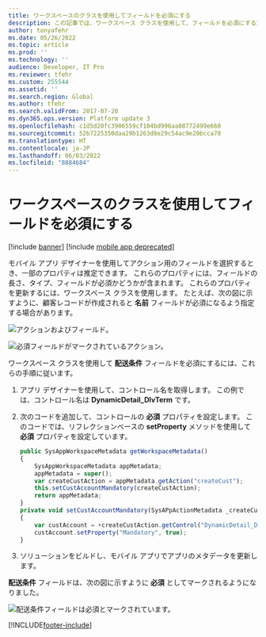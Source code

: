 ```yaml
---
title: ワークスペースのクラスを使用してフィールドを必須にする
description: この記事では、ワークスペース クラスを使用して、フィールドを必須にする方法について説明します。
author: tonyafehr
ms.date: 05/26/2022
ms.topic: article
ms.prod: ''
ms.technology: ''
audience: Developer, IT Pro
ms.reviewer: tfehr
ms.custom: 255544
ms.assetid: ''
ms.search.region: Global
ms.author: tfehr
ms.search.validFrom: 2017-07-20
ms.dyn365.ops.version: Platform update 3
ms.openlocfilehash: c1d5d20fc3906559cf104bd996aa08772499e660
ms.sourcegitcommit: 52b7225350daa29b1263d8e29c54ac9e20bcca70
ms.translationtype: HT
ms.contentlocale: ja-JP
ms.lasthandoff: 06/03/2022
ms.locfileid: "8884684"
---
```

# <a name="make-fields-mandatory-by-using-workspace-classes"></a>ワークスペースのクラスを使用してフィールドを必須にする

[!include [banner](../../../includes/banner.md)]
[!include [mobile app deprecated](../../../includes/mobile-app-deprecation-banner.md)]

モバイル アプリ デザイナーを使用してアクション用のフィールドを選択するとき、一部のプロパティは推定できます。 これらのプロパティには、フィールドの長さ、タイプ、フィールドが必須かどうかが含まれます。 これらのプロパティを更新するには、ワークスペース クラスを使用します。 たとえば、次の図に示すように、顧客レコードが作成されると **名前** フィールドが必須になるよう指定する場合があります。

![アクションおよびフィールド。](media/workspace-api/MarkFieldAsMandatoryDesigner.png)

![必須フィールドがマークされているアクション。](media/workspace-api/MarkFieldAsMandatoryAction.png)

ワークスペース クラスを使用して **配送条件** フィールドを必須にするには、これらの手順に従います。

1. アプリ デザイナーを使用して、コントロール名を取得します。 この例では、コントロール名は **DynamicDetail_DlvTerm** です。
2. 次のコードを追加して、コントロールの **必須** プロパティを設定します。 このコードでは、リフレクションベースの **setProperty** メソッドを使用して **必須** プロパティを設定しています。

    ```javascript
    public SysAppWorkspaceMetadata getWorkspaceMetadata()
    {
        SysAppWorkspaceMetadata appMetadata;
        appMetadata = super();
        var createCustAction = appMetadata.getAction("createCust");
        this.setCustAccountMandatory(createCustAction);
        return appMetadata;
    }
    private void setCustAccountMandatory(SysAPpActionMetadata _createCustAction)
    {
        var custAccount = +createCustAction.getControl("DynamicDetail_DlvTerm");
        custAccount.setProperty("Mandatory", true);
    }
    ```

3. ソリューションをビルドし、モバイル アプリでアプリのメタデータを更新します。

**配送条件** フィールドは、次の図に示すように **必須** としてマークされるようになりました。

![配送条件フィールドは必須とマークされています。](media/workspace-api/MarkFieldAsMandatoryFinal.png)


[!INCLUDE[footer-include](../../../../../includes/footer-banner.md)]
